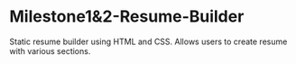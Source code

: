 # Milestone1&2-Resume-Builder
 Static resume builder using HTML and CSS. Allows users to create resume with various sections.
